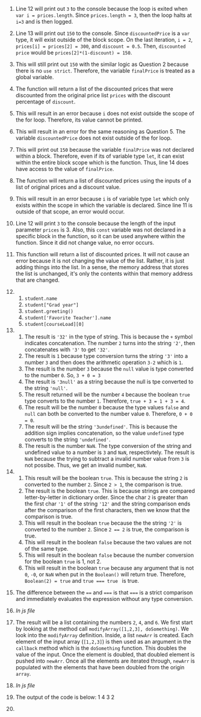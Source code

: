 1. Line 12 will print out `3` to the console because the loop is exited when `var i = prices.length`. Since `prices.length = 3`, then the loop halts at `i=3` and is then logged.
   
2. Line 13 will print out `150` to the console. Since `discountedPrice` is a `var` type, it will exist outside of the block scope. On the last iteration, `i = 2`, `prices[i] = prices[2] = 300`, and `discount = 0.5`. Then, `discounted price` would be `prices[2]*(1-discount) = 150`.  
   
3. This will still print out `150` with the similar logic as Question 2 because there is no `use strict`. Therefore, the variable `finalPrice` is treated as a global variable.
   
4. The function will return a list of the discounted prices that were discounted from the original price list `prices` with the discount percentage of `discount`.
   
5. This will result in an error because `i` does not exist outside the scope of the for loop. Therefore, its value cannot be printed.
   
6. This will result in an error for the same reasoning as Question 5. The variable `discountedPrice` does not exist outside of the for loop.

7. This will print out `150` because the variable `finalPrice` was not declared within a block. Therefore, even if its of variable type `let`, it can exist within the entire block scope which is the function. Thus, line 14 does have access to the value of `finalPrice`.

8. The function will return a list of discounted prices using the inputs of a list of original prices and a discount value.
   
9. This will result in an error because `i` is of variable type `let` which only exists within the scope in which the variable is declared. Since line 11 is outside of that scope, an error would occur.
    
10. Line 12 will print `3` to the console because the length of the input parameter `prices` is 3. Also, this `const` variable was not declared in a specific block in the function, so it can be used anywhere within the function. Since it did not change value, no error occurs.
    
11. This function will return a list of discounted prices. It will not cause an error because it is not changing the value of the list. Rather, it is just adding things into the list. In a sense, the memory address that stores the list is unchanged, it's only the contents within that memory address that are changed.

12. 1. `student.name`  
    2. `student["Grad year"]`
    3. `student.greeting()`
    4. `student['Favorite Teacher'].name`
    5. `student[courseLoad][0]` 

13. 1. The result is `'32'` in the type of string. This is because the `+` symbol indicates concatenation. The number `2` turns into the string `'2'`, then concatenates with `'3'` to get `'32'`.  
    2. The result is `1` because type conversion turns the string `'3'` into a number `3` and then does the arithmetic operation `3-2` which is `1`.
    3. The result is the number `3` because the `null` value is type converted to the number `0`. So, `3 + 0 = 3`
    4. The result is `'3null'` as a string because the null is tpe converted to the string `'null'`.
    5. The result returned will be the number `4` because the boolean `true` type converts to the number `1`. Therefore, `true + 3 = 1 + 3 = 4`.
    6. The result will be the number `0` because the type values `false` and `null` can both be converted to the number value `0`. Therefore, `0 + 0 = 0`.
    7. The result will be the string `'3undefined'`. This is because the addition sign implies concatenation, so the value `undefined` type converts to the string `'undefined'`. 
    8. The result is the number `NaN`. The type conversion of the string and undefined value to a number is `3` and `NaN`, respectivtely. The result is `NaN` because the trying to subtract a invalid number value from `3` is not possibe. Thus, we get an invalid number, `NaN`.
14. 1. This result will be the boolean  `true`. This is because the string `2` is converted to the number `2`. Since `2 > 1`, the comparison is true.
    2. The result is the boolean `true`. This is because strings are compared letter-by-letter in dictionary order. Since the char `2` is greater than the first char `'1'` of the string `'12'` and the string comparison ends after the comparison of the first characters, then we know that the comparison is true.
    3. This will result in the boolean `true` because the the string `'2'` is converted to the number `2`. Since `2 == 2` is true, the comparison is true.
    4. This will result in the boolean `false` because the two values are not of the same type. 
    5. This will result in the boolean `false` because the number conversion for the boolean `true` is 1, not 2.
    6. This will result in the boolean `true` because any argument that is not `0`, `-0`, or `NaN` when put in the `Boolean()` will return true. Therefore, `Boolean(2) = true` and `true === true ` is true.  
15. The difference between the `==` and `===` is that `===` is a strict comparison and immediately evaluates the expression without any type conversion.
16. *In js file*
17. The result will be a list containing the numbers `2`, `4`, and `6`. We first start by looking at the method call `modifyArray([1,2,3], doSomething)`. We look into the `modifyArray` definition. Inside, a list `newArr` is created. Each element of the input array (`[1,2,3]`) is then used as an argument in the `callback` method which is the `doSomething` function. This doubles the value of the input. Once the element is doubled, that doubled element is pushed into `newArr`. Once all the elements are iterated through, `newArr` is populated with the elements that have been doubled from the origin `array`. 
18. *In js file*
19. The output of the code is below:
    1
    4
    3
    2
20. 
